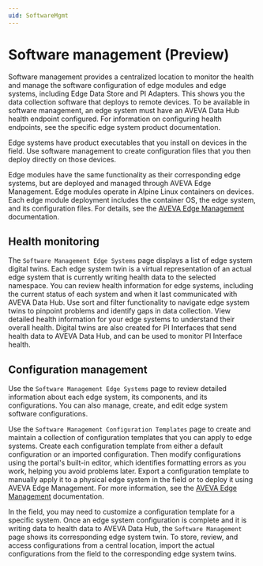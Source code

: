 ```yaml
---
uid: SoftwareMgmt
---
```


# Software management (Preview)

Software management provides a centralized location to monitor the health and manage the software configuration of edge modules and edge systems, including Edge Data Store and PI Adapters. This shows you the data collection software that deploys to remote devices. To be available in software management, an edge system must have an AVEVA Data Hub health endpoint configured. For information on configuring health endpoints, see the specific edge system product documentation.

Edge systems have product executables that you install on devices in the field. Use software management to create configuration files that you then deploy directly on those devices.

Edge modules have the same functionality as their corresponding edge systems, but are deployed and managed through AVEVA Edge Management. Edge modules operate in Alpine Linux containers on devices. Each edge module deployment includes the container OS, the edge system, and its configuration files. For details, see the [AVEVA Edge Management](https://docs.osisoft.com/bundle/pi-adapter-azure-event-hubs/page/configuration/configuration.html) documentation.

## Health monitoring

The `Software Management Edge Systems` page displays a list of edge system digital twins. Each edge system twin is a virtual representation of an actual edge system that is currently writing health data to the selected namespace. You can review health information for edge systems, including the current status of each system and when it last communicated with AVEVA Data Hub. Use sort and filter functionality to navigate edge system twins to pinpoint problems and identify gaps in data collection. View detailed health information for your edge systems to understand their overall health. Digital twins are also created for PI Interfaces that send health data to AVEVA Data Hub, and can be used to monitor PI Interface health. 

## Configuration management

Use the `Software Management Edge Systems` page to review detailed information about each edge system, its components, and its configurations. You can also manage, create, and edit edge system software configurations.

Use the `Software Management Configuration Templates` page to create and maintain a collection of configuration templates that you can apply to edge systems. Create each configuration template from either a default configuration or an imported configuration. Then modify configurations using the portal's built-in editor, which identifies formatting errors as you work, helping you avoid problems later. Export a configuration template to manually apply it to a physical edge system in the field or to deploy it using AVEVA Edge Management. For more information, see the [AVEVA Edge Management](https://dev-edgemanagement.capdev-connect.aveva.com/help/#/home/665916/10/11) documentation.

In the field, you may need to customize a configuration template for a specific system. Once an edge system configuration is complete and it is writing data to health data to AVEVA Data Hub, the `Software Management` page shows its corresponding edge system twin. To store, review, and access configurations from a central location, import the actual configurations from the field to the corresponding edge system twins. 
